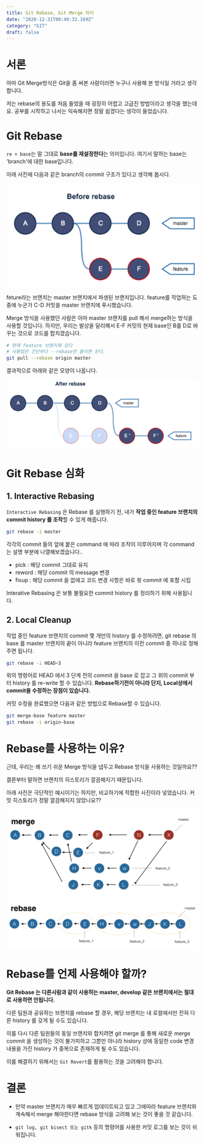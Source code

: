 ```yaml
---
title: Git Rebase, Git Merge 차이
date: "2020-12-31T00:40:32.169Z"
category: "GIT"
draft: false
---
```


# 서론

아마 Git Merge방식은 Git을 좀 써본 사람이라면 누구나 사용해 본 방식일 거라고 생각합니다.

저는 rebase의 용도를 처음 들었을 때 굉장히 어렵고 고급진 방법이라고 생각을 했는데요. 공부를 시작하고 나서는 익숙해지면 정말 쉽겠다는 생각이 들었습니다.

# Git Rebase

`re + base`는 말 그대로 **base를 재설정한다**는 의미입니다. 여기서 말하는 base는 'branch'에 대한 base입니다.

아래 사진에 다음과 같은 branch의 commit 구조가 있다고 생각해 봅시다.

![image1](./image1.png)

feture라는 브랜치는 master 브랜치에서 파생된 브랜치입니다. feature를 작업하는 도중에 누군가 C-D 커밋을 master 브랜치에 푸시했습니다.

Merge 방식을 사용했던 사람은 아마 master 브랜치를 pull 해서 merge하는 방식을 사용할 것입니다. 하지만, 우리는 발상을 달리해서 E-F 커밋의 현재 base인 B를 D로 바꾸는 것으로 코드를 합치겠습니다.

```bash
# 현재 feature 브랜치에 있다
# 사용법은 간단하다 --rebase만 붙이면 된다.
git pull --rebase origin master
```

결과적으로 아래와 같은 모양이 나옵니다.

![image2](./image2.png)

# Git Rebase 심화

## 1. Interactive Rebasing

`Interactive Rebasing` 은 Rebase 를 실행하기 전, 내가 **작업 중인 feature 브랜치의 commit history 를 조작**할 수 있게 해줍니다.

```bash
git rebase -i master
```

각각의 commit 들의 앞에 붙은 command 에 따라 조작이 이루어지며 각 command 는 설명 부분에 나열해보겠습니다..

- pick : 해당 commit 그대로 유지
- reword : 해당 commit 의 message 변경
- fixup : 해당 commit 을 없애고 코드 변경 사항은 바로 윗 commit 에 포함 시킴

Interative Rebasing 은 보통 불필요한 commit history 를 정리하기 위해 사용됩니다.

## 2. Local Cleanup

작업 중인 feature 브랜치의 commit 몇 개만의 history 를 수정하려면, git rebase 의 base 를 master 브랜치의 끝이 아니라 feature 브랜치의 이전 commit 중 하나로 정해주면 됩니다.

```bash
git rebase -i HEAD~3
```

위의 명령어로 HEAD 에서 3 단계 전의 commit 을 base 로 잡고 그 위의 commit 부터 history 를 re-write 할 수 있습니다.
**Rebase하기전이 아니라 단지, Local상에서 commit을 수정하는 장점이 있습니다.**

커밋 수정을 완료했으면 다음과 같은 방법으로 Rebase할 수 있습니다.

```bash
git merge-base feature master
git rebase -i origin-base
```

# Rebase를 사용하는 이유?

근데, 우리는 왜 쓰기 쉬운 Merge 방식을 냅두고 Rebase 방식을 사용하는 것일까요??

결론부터 말하면 브랜치의 히스토리가 깔끔해지기 때문입니다.

아래 사진은 극단적인 예시이기는 하지만, 비교하기에 적합한 사진이라 넣었습니다. 커밋 히스토리가 정말 깔끔해지지 않았나요??

![image3](./image3.png)

# Rebase를 언제 사용해야 할까?

**Git Rebase 는 다른사람과 같이 사용하는 master, develop 같은 브랜치에서는 절대로 사용하면 안됩니다.**

다른 팀원과 공유하는 브랜치를 rebase 할 경우, 해당 브랜치는 내 로컬에서만 전혀 다른 history 를 갖게 될 수도 있습니다.

이를 다시 다른 팀원들의 동일 브랜치와 합치려면 git merge 를 통해 새로운 merge commit 을 생성하는 것이 불가피하고 그뿐만 아니라 history 상에 동일한 code 변경 내용을 가진 history 가 중복으로 존재하게 될 수도 있습니다.

이를 해결하기 위해서는 `Git Revert`를 활용하는 것을 고려해야 합니다.

# 결론

- 만약 master 브랜치가 매우 빠르게 업데이트되고 있고 그에따라 feature 브랜치와 계속해서 merge 해야한다면 rebase 방식을 고려해 보는 것이 좋을 것 같습니다.

- `git log, git bisect 또는 gitk` 등의 명령어를 사용한 커밋 로그를 보는 것이 쉬워집니다.
